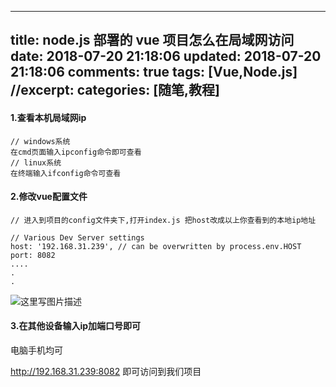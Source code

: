 
---
title: node.js 部署的 vue 项目怎么在局域网访问
date: 2018-07-20 21:18:06
updated: 2018-07-20 21:18:06
comments: true
tags: [Vue,Node.js]
//excerpt: 
categories: [随笔,教程]
---

#### 1.查看本机局域网ip
```
// windows系统
在cmd页面输入ipconfig命令即可查看
// linux系统
在终端输入ifconfig命令可查看
```

<!--more-->

#### 2.修改vue配置文件
```
// 进入到项目的config文件夹下,打开index.js 把host改成以上你查看到的本地ip地址

// Various Dev Server settings
host: '192.168.31.239', // can be overwritten by process.env.HOST
port: 8082
....
.
.
```
![这里写图片描述](https://img-blog.csdn.net/20180720212021564?watermark/2/text/aHR0cHM6Ly9ibG9nLmNzZG4ubmV0L3NpbmF0XzM0MzQ0MTIz/font/5a6L5L2T/fontsize/400/fill/I0JBQkFCMA==/dissolve/70)

#### 3.在其他设备输入ip加端口号即可
电脑手机均可

http://192.168.31.239:8082 即可访问到我们项目